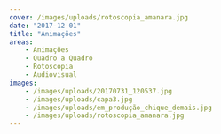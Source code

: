 ```yaml
---
cover: /images/uploads/rotoscopia_amanara.jpg
date: "2017-12-01"
title: "Animações"
areas:
    - Animações
    - Quadro a Quadro
    - Rotoscopia
    - Audiovisual
images:
    - /images/uploads/20170731_120537.jpg
    - /images/uploads/capa3.jpg
    - /images/uploads/em_produção_chique_demais.jpg
    - /images/uploads/rotoscopia_amanara.jpg
---
```

